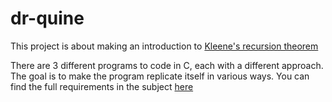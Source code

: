 # dr-quine

This project is about making an introduction  to [Kleene's recursion theorem](https://en.wikipedia.org/wiki/Kleene's_recursion_theorem)

There are 3 different programs to code in C, each with a different approach. The goal is to make the program replicate itself in various ways. You can find the full requirements in the subject [here](/docs)
